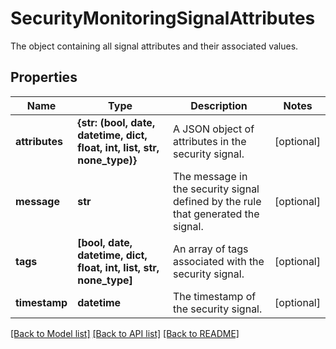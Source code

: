 # SecurityMonitoringSignalAttributes

The object containing all signal attributes and their associated values.
## Properties
Name | Type | Description | Notes
------------ | ------------- | ------------- | -------------
**attributes** | **{str: (bool, date, datetime, dict, float, int, list, str, none_type)}** | A JSON object of attributes in the security signal. | [optional] 
**message** | **str** | The message in the security signal defined by the rule that generated the signal. | [optional] 
**tags** | **[bool, date, datetime, dict, float, int, list, str, none_type]** | An array of tags associated with the security signal. | [optional] 
**timestamp** | **datetime** | The timestamp of the security signal. | [optional] 

[[Back to Model list]](README.md#documentation-for-models) [[Back to API list]](README.md#documentation-for-api-endpoints) [[Back to README]](README.md)


